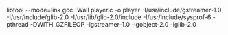 libtool --mode=link gcc -Wall player.c -o player -I/usr/include/gstreamer-1.0 -I/usr/include/glib-2.0 -I/usr/lib/glib-2.0/include -I/usr/include/sysprof-6 -pthread -DWITH_GZFILEOP -lgstreamer-1.0 -lgobject-2.0 -lglib-2.0
